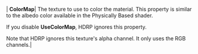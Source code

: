 | **ColorMap**| The texture to use to color the material. This property is similar to the albedo color available in the Physically Based shader.

If you disable **UseColorMap**, HDRP ignores this property.

Note that HDRP ignores this texture's alpha channel. It only uses the RGB channels.|